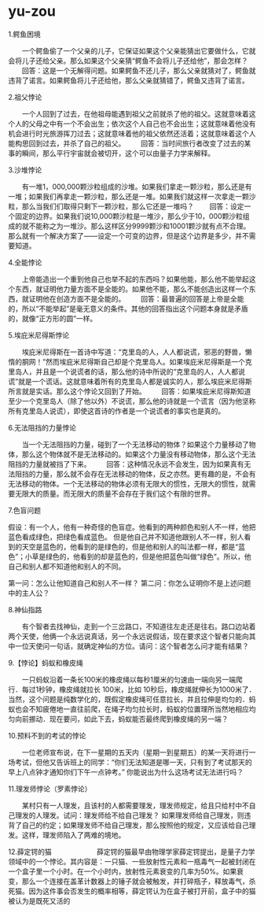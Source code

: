# yu-zou

1.鳄鱼困境

　　一个鳄鱼偷了一个父亲的儿子，它保证如果这个父亲能猜出它要做什么，它就会将儿子还给父亲。那么如果这个父亲猜“鳄鱼不会将儿子还给他”，那会怎样？
　　回答：这是一个无解得问题。如果鳄鱼不还儿子，那么父亲就猜对了，鳄鱼就违背了诺言。如果鳄鱼将儿子还给他，那么父亲就猜错了，鳄鱼又违背了诺言。


2.祖父悖论

　　一个人回到了过去，在他祖母能遇到祖父之前就杀了他的祖父。这就意味着这个人的父母之中有一个不会出生；依次这个人自己也不会出生；这就意味着他没有机会进行时光旅游挥刀过去；这就意味着他的祖父依然还活着；这就意味着这个人能构思回到过去，并杀了自己的祖父。
　　回答：当时间旅行者改变了过去的某事的瞬间，那么平行宇宙就会被切开，这个可以由量子力学来解释。

3.沙堆悖论

　　有一堆1，000,000颗沙粒组成的沙堆。如果我们拿走一颗沙粒，那么还是有一堆；如果我们再拿走一颗沙粒，那么还是一堆。如果我们就这样一次拿走一颗沙粒，那么当我们们取得只剩下一颗沙粒，那么它还是一堆吗？
　　回答：设定一个固定的边界。如果我们说10,000颗沙粒是一堆沙，那么少于10，000颗沙粒组成的就不能称之为一堆沙。那么这样区分9999颗沙和10001颗沙就有点不合理。那么就有一个解决方案了——设定一个可变的边界，但是这个边界是多少，并不需要知道。

4.全能悖论

　　上帝能造出一个重到他自己也举不起的东西吗？如果他能，那么他不能举起这个东西，就证明他力量方面不是全能的。如果他不能，那么不能创造出这样一个东西，就证明他在创造方面不是全能的。
　　回答：最普遍的回答是上帝是全能的，所以“不能举起”是毫无意义的条件。其他的回答指出这个问题本身就是矛盾的，就像“正方形的圆”一样。

5.埃庇米尼得斯悖论

　　埃庇米尼得斯在一首诗中写道：“克里岛的人，人人都说谎，邪恶的野兽，懒惰的胴网！”然而埃庇米尼得斯自己却是个克里岛人。如果埃庇米尼得斯是一个克里岛人，并且是一个说谎者的话，那么他的诗中所说的“克里岛的人，人人都说谎”就是一个谎话。这就意味着所有的克里岛人都是诚实的人，那么埃庇米尼得斯所言就是实话。那么这个悖论又回到了开始。
　　回答：如果埃庇米尼得斯知道至少一个克里岛人（除了他以外）不说谎，那么他的诗就是一个谎言（因为他坚称所有克里岛人说谎），即使这首诗的作者是一个说谎者的事实也是真的。

6.无法阻挡的力量悖论

　　当一个无法阻挡的力量，碰到了一个无法移动的物体？如果这个力量移动了物体，那么这个物体就不是无法移动的。如果这个力量没有移动物体，那么这个无法阻挡的力量就被挡了下来。
　　回答：这种情况永远不会发生，因为如果真有无法阻挡的力量，那么就不会存在无法移动的物体，反之亦然。更有趣的是，不会有无法移动的物体。一个无法移动的物体必须有无限大的惯性，无限大的惯性，就需要无限大的质量。而无限大的质量不会存在于我们这个有限的世界。

7.色盲问题

假设：有一个人，他有一种奇怪的色盲症。他看到的两种颜色和别人不一样，他把蓝色看成绿色，把绿色看成蓝色。
但是他自己并不知道他跟别人不一样，别人看到的天空是蓝色的，他看到的是绿色的，但是他和别人的叫法都一样，都是“蓝色”；小草是绿色的，他看到的却是蓝色的，但是他把蓝色叫做“绿色”。所以，他自己和别人都不知道他和别人的不同。

第一问：怎么让他知道自己和别人不一样？
第二问：你怎么证明你不是上述问题中的主人公？

8.神仙指路

　　有个智者去找神仙，走到一个三岔路口，不知道往左走还是往右。路口边站着两个天使，他俩一个永远说真话，另一个永远说假话，现在要求这个智者只能向其中一位天使问一句话，就确定神仙的方位。请问：这个智者怎么问才能有结果？

9.【悖论】蚂蚁和橡皮绳

　　一只蚂蚁沿着一条长100米的橡皮绳以每秒1厘米的匀速由一端向另一端爬行．每过1秒钟，橡皮绳就拉长 100米，比如 10秒后，橡皮绳就伸长为1000米了．当然，这个问题是纯数学化的，既假定橡皮绳可任意拉长，并且拉伸是均匀的．蚂蚁也会不知疲倦地一直往前爬，在绳子均匀拉长时，蚂蚁的位置理所当然地相应均匀向前挪动．现在要问，如此下去，蚂蚁能否最终爬到橡皮绳的另一端？

10.预料不到的考试的悖论

　　一位老师宣布说，在下一星期的五天内（星期一到星期五）的某一天将进行一场考试，但他又告诉班上的同学：“你们无法知道是哪一天，只有到了考试那天的早上八点钟才通知你们下午一点钟考。”
你能说出为什么这场考试无法进行吗？

11.理发师悖论（罗素悖论）

　　某村只有一人理发，且该村的人都需要理发，理发师规定，给且只给村中不自己理发的人理发。试问：理发师给不给自己理发？
如果理发师给自己理发，则违背了自己的约定；如果理发师不给自己理发，那么按照他的规定，又应该给自己理发。这样，理发师陷入了两难的境地。

12.薛定锷的猫 
　　　　 
　　薛定锷的猫最早由物理学家薛定锷提出，是量子力学领域中的一个悖论。其内容是：一只猫、一些放射性元素和一瓶毒气一起被封闭在一个盒子里一个小时。在一个小时内，放射性元素衰变的几率为50%。如果衰变，那么一个连接在盖革计数器上的锤子就会被触发，并打碎瓶子，释放毒气，杀死猫。因为这件事会否发生的概率相等，薛定锷认为在盒子被打开前，盒子中的猫被认为是既死又活的

